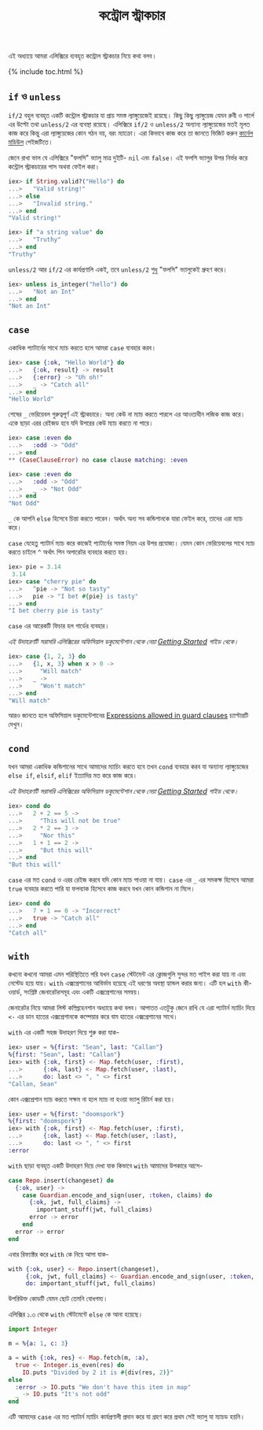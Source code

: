﻿---
version: 1.0.1
title: কন্ট্রোল স্ট্রাকচার 
---

এই অধ্যায়ে আমরা এলিক্সিরে ব্যবহৃত কন্ট্রোল স্ট্রাকচার নিয়ে কথা বলব। 

{% include toc.html %}

## `if` ও `unless`

`if/2` বহুল ব্যবহৃত একটি কন্ট্রোল স্ট্রাকচার যা প্রায় সমস্ত ল্যাঙ্গুয়েজেই রয়েছে। কিছু কিছু ল্যাঙ্গুয়েজ যেমন রুবী ও পার্লে এর উল্টো তথা `unless/2` এর ব্যবস্থা রয়েছে। এলিক্সিরে `if/2` ও `unless/2` অন্যান্য ল্যাঙ্গুয়েজের মতই মূলত কাজ করে কিন্তু এরা ল্যাঙ্গুয়েজের কোন গঠন নয়, বরং ম্যাক্রো। এরা কিভাবে কাজ করে তা জানতে ভিজিট করুন [কার্নেল মডিউল](https://hexdocs.pm/elixir/Kernel.html) পেইজটিতে।


জেনে রাখা ভাল যে এলিক্সিরে "ফলসি" ভ্যালু মাত্র দুইটি- `nil` এবং `false`। এই ফলসি ভ্যালুর উপর নির্ভর করে কন্ট্রোল স্ট্রাকচারের পাস অথবা ফেইল করা। 

```elixir
iex> if String.valid?("Hello") do
...>   "Valid string!"
...> else
...>   "Invalid string."
...> end
"Valid string!"

iex> if "a string value" do
...>   "Truthy"
...> end
"Truthy"
```

`unless/2` আর `if/2` এর কার্যপ্রণালি একই, তবে `unless/2` শুধু "ফলসি" ভ্যালুকেই গ্রুহণ করে।

```elixir
iex> unless is_integer("hello") do
...>   "Not an Int"
...> end
"Not an Int"
```

## `case`

একাধিক প্যাটার্নের সাথে ম্যাচ করতে হলে আমরা `case` ব্যবহার করব। 

```elixir
iex> case {:ok, "Hello World"} do
...>   {:ok, result} -> result
...>   {:error} -> "Uh oh!"
...>   _ -> "Catch all"
...> end
"Hello World"
```

শেষের `_` ভেরিয়েবল গুরুত্বপূর্ণ এই স্ট্রাকচারে। অন্য কেউ না ম্যাচ করতে পারলে এর আওতাধীন লজিক কাজ করে। একে ছাড়া এরর রেইজড হবে যদি উপরের কেউ ম্যাচ করতে না পারে।  

```elixir
iex> case :even do
...>   :odd -> "Odd"
...> end
** (CaseClauseError) no case clause matching: :even

iex> case :even do
...>   :odd -> "Odd"
...>   _ -> "Not Odd"
...> end
"Not Odd"
```

`_` কে আপনি `else` হিসেবে চিন্তা করতে পারেন। অর্থাৎ অন্য সব কন্ডিশানকে যারা ফেইল করে, তাদের এরা ম্যাচ করে। 

`case` যেহেতু প্যাটার্ন ম্যাচ করে কাজেই প্যাটার্নের সমস্ত নিয়ম এর উপর প্রযোজ্য। যেমন কোন ভেরিয়েবলের সাথে ম্যাচ করতে চাইলে `^` অর্থাৎ পিন অপারেটর ব্যবহার করতে হয়। 

```elixir
iex> pie = 3.14 
 3.14
iex> case "cherry pie" do
...>   ^pie -> "Not so tasty"
...>   pie -> "I bet #{pie} is tasty"
...> end
"I bet cherry pie is tasty"
```

`case` এর আরেকটি ফিচার হল গার্ডের ব্যবহার। 

_এই উদাহরণটি সরাসরি এলিক্সিরের অফিসিয়াল ডকুমেন্টেশান থেকে নেয়া [Getting Started](http://elixir-lang.org/getting-started/case-cond-and-if.html#case) গাইড থেকে।_

```elixir
iex> case {1, 2, 3} do
...>   {1, x, 3} when x > 0 ->
...>     "Will match"
...>   _ ->
...>     "Won't match"
...> end
"Will match"
```

আরও জানতে হলে অফিসিয়াল ডকুমেন্টেশানের [Expressions allowed in guard clauses](http://elixir-lang.org/getting-started/case-cond-and-if.html#expressions-in-guard-clauses) চ্যাপ্টারটি দেখুন। 

## `cond`

যখন আমরা একাধিক কন্ডিশানের সাথে আমাদের ম্যাচিং করতে হবে তখন `cond` ব্যবহার করব যা অন্যান্য ল্যাঙ্গুয়েজের `else if`, `elsif`, `elif` ইত্যাদির মত করে কাজ করে। 

_এই উদাহরণটি সরাসরি এলিক্সিরের অফিসিয়াল ডকুমেন্টেশান থেকে নেয়া [Getting Started](http://elixir-lang.org/getting-started/case-cond-and-if.html#case) গাইড থেকে।_

```elixir
iex> cond do
...>   2 + 2 == 5 ->
...>     "This will not be true"
...>   2 * 2 == 3 ->
...>     "Nor this"
...>   1 + 1 == 2 ->
...>     "But this will"
...> end
"But this will"
```

`case` এর মত `cond` ও এরর রেইজ করবে যদি কোন ম্যাচ পাওয়া না যায়। `case` এর `_` এর সমকক্ষ হিসেবে আমরা `true` ব্যবহার করতে পারি যা ফলব্যাক হিসেবে কাজ করবে যখন কোন কন্ডিশান না মিলে।

```elixir
iex> cond do
...>   7 + 1 == 0 -> "Incorrect"
...>   true -> "Catch all"
...> end
"Catch all"
```

## `with`

কখনো কখনো  আমরা এমন পরিস্থিতিতে পরি যখন `case` স্টেটমেন্ট এর ক্লোজগুলি সুন্দর মত পাইপ করা যায় না এবং নেস্টেড হয়ে যায়। `with` এক্সপ্রেশানের আবির্ভাব হয়েছে এই ধরণের অবস্থা হ্যান্ডল করার জন্য। এটি হল `with` কী-ওয়ার্ড, সংশ্লিষ্ট জেনারেটরসমূহ এবং একটি এক্সপ্রেশানের সমন্বয়।  

জেনারেটর নিয়ে আমরা লিস্ট কম্প্রিহেনশান অধ্যায়ে কথা বলব। আপাতত এতটুকু জেনে রাখি যে এরা প্যাটার্ন ম্যাচিং দিয়ে `<-` এর ডান হাতের এক্সপ্রেশানকে কম্পেয়ার করে বাম হাতের এক্সপ্রেশানের সাথে। 

`with` এর একটি সহজ উদাহরণ দিয়ে শুরু করা যাক- 

```elixir
iex> user = %{first: "Sean", last: "Callan"}
%{first: "Sean", last: "Callan"}
iex> with {:ok, first} <- Map.fetch(user, :first),
...>      {:ok, last} <- Map.fetch(user, :last),
...>      do: last <> ", " <> first
"Callan, Sean"
```

কোন এক্সপ্রেশান ম্যাচ করতে সক্ষম না হলে ম্যাচ না হওয়া ভ্যালু রিটার্ন করা হয়।  

```elixir
iex> user = %{first: "doomspork"}
%{first: "doomspork"}
iex> with {:ok, first} <- Map.fetch(user, :first),
...>      {:ok, last} <- Map.fetch(user, :last),
...>      do: last <> ", " <> first
:error
```

`with` ছাড়া ব্যবহৃত একটি উদাহরণ দিয়ে দেখা যাক কিভাবে `with` আমাদের উপকারে আসে- 

```elixir
case Repo.insert(changeset) do 
  {:ok, user} -> 
    case Guardian.encode_and_sign(user, :token, claims) do
      {:ok, jwt, full_claims} ->
        important_stuff(jwt, full_claims)
      error -> error
    end
  error -> error
end
```

এবার রিফ্যাক্টর করে `with` কে নিয়ে আসা যাক- 

```elixir
with {:ok, user} <- Repo.insert(changeset),
     {:ok, jwt, full_claims} <- Guardian.encode_and_sign(user, :token, claims),
     do: important_stuff(jwt, full_claims)
```

উপরিউক্ত কোডটি যেমন ছোট তেমনি বোধগম্য। 

এলিক্সির ১.৩ থেকে `with` স্টেটমেন্টে `else` কে আনা হয়েছে। 

```elixir
import Integer

m = %{a: 1, c: 3}

a = with {:ok, res} <- Map.fetch(m, :a),
  true <- Integer.is_even(res) do
    IO.puts "Divided by 2 it is #{div(res, 2)}"
else 
  :error -> IO.puts "We don't have this item in map"
  _ -> IO.puts "It's not odd"
end
```

এটি আমাদের `case` এর মত প্যাটার্ন ম্যাচিং কার্যপ্রণালী প্রদান করে যা গ্রহণ করে প্রথম সেই ভ্যালু যা ম্যাচড হয়নি।  




